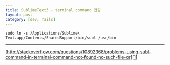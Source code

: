 ```yaml
---
title: SublimeText3 - terminal command 맵핑
layout: post
category: [dev, rails]
--- 
```


    sudo ln -s /Applications/Sublime\ Text.app/Contents/SharedSupport/bin/subl /usr/bin




---

[http://stackoverflow.com/questions/10892368/problems-using-subl-command-in-terminal-command-not-found-no-such-file-or][1]


[1]:http://stackoverflow.com/questions/10892368/problems-using-subl-command-in-terminal-command-not-found-no-such-file-or